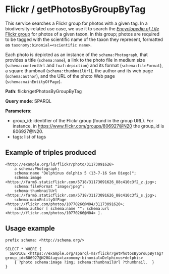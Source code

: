 # Flickr / getPhotosByGroupByTag

This service searches a Flickr group for photos with a given tag.
In a biodiversity-related use case, we use it to search the [*Encyclopedia of Life* Flickr group](https://www.flickr.com/groups/806927@N20) for photos of a given taxon. In this group; photos are required to be tagged with the scientific name of the taxon they represent, formatted as ```taxonomy:binomial=<scientific name>```.

Each photo is depicted as an instance of the `schema:Photograph`, that provides a title (`schema:name`), a link to the photo file in medium size (`schema:contentUrl` and `foaf:depiction`) and its format (`schema:fileFormat`), a square thumbnail (`schema:thumbnailUrl`), the author and its web page (`schema:author`), and the URL of the photo Web page (`schema:mainEntityOfPage`).

**Path**: flickr/getPhotosByGroupByTag

**Query mode**: SPARQL

**Parameters**:
- group_id: identifier of the Flickr group (found in the group URL). For instance,  in https://www.flickr.com/groups/806927@N20 the group_id is 806927@N20.
- tags: list of tags


## Example of triples produced

```turtle
<http://example.org/ld/flickr/photo/31173091626>
    a schema:Photograph;
    schema:name "Delphinus delphis 5 (13-7-16 San Diego)";
    schema:image <https://farm6.staticflickr.com/5718/31173091626_88c410c3f2_z.jpg>;
    schema:fileFormat "image/jpeg";
    schema:thumbnailUrl <https://farm6.staticflickr.com/5718/31173091626_88c410c3f2_s.jpg>;
    schema:mainEntityOfPage <https://flickr.com/photos/10770266@N04/31173091626>;
    schema:author [ schema:name ""; schema:url <https://flickr.com/photos/10770266@N04> ].
```

## Usage example

```sparql
prefix schema: <http://schema.org/>

SELECT * WHERE {
  SERVICE <https://example.org/sparql-ms/flickr/getPhotosByGroupByTag?group_id=806927@N20&tags=taxonomy:binomial=Delphinus+delphis>
    { ?photo schema:image ?img; schema:thumbnailUrl ?thumbnail.  }
}
```